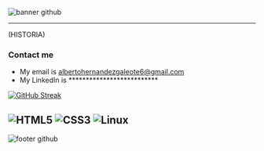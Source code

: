 ![banner github](https://github.com/user-attachments/assets/6ff62514-e1d0-42c2-8c19-e8642aa36c38)



---
(HISTORIA)

### Contact me
- My email is albertohernandezgaleote6@gmail.com
- My LinkedIn is **************************

[![GitHub Streak](https://github-readme-streak-stats.herokuapp.com?user=TOKIO-V2&theme=gotham)](https://git.io/streak-stats)

![HTML5](https://img.shields.io/badge/HTML5-gray?style=plastic&logo=HTML5&logoColor=Black)
![CSS3](https://img.shields.io/badge/CSS3-gray?style=plastic&logo=CSS3&logoColor=blue)
![Linux](https://img.shields.io/badge/Linux-gray?style=plastic&logo=Linux&logoColor=black)
---
![footer github](https://github.com/user-attachments/assets/6ff62514-e1d0-42c2-8c19-e8642aa36c38)
